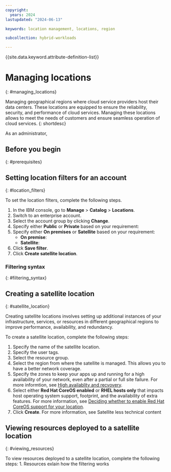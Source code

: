 ```yaml
---
copyright:
  years: 2024
lastupdated: "2024-06-13"

keywords: location management, locations, region

subcollection: hybrid-workloads

---
```


{{site.data.keyword.attribute-definition-list}}


# Managing locations
{: #managing_locations}

Managing geographical regions where cloud service providers host their data centers. These locations are equipped to ensure the reliability, security, and performance of cloud services. Managing these locations allows to meet the needs of customers and ensure seamless operation of cloud services.
{: shortdesc}

As an administrator, 

## Before you begin
{: #prerequisites}


## Setting location filters for an account 
{: #location_filters}
 
To set the location filters, complete the following steps.
1. In the IBM console, go to **Manage** > **Catalog** > **Locations**.
1. Switch to an enterprise account. 
1. Select the account group by clicking **Change**. 
1. Specify either **Public** or **Private** based on your requirement:
1. Specify either **On premises** or **Satellite** based on your requirement:
    * **On premise**: 
    * **Satellite**: 
1. Click **Save filter**.
1. Click **Create satellite location**.

### Filtering syntax
{: #filtering_syntax}



## Creating a satellite location 
{: #satellite_location}

Creating satellite locations involves setting up additional instances of your infrastructure, services, or resources in different geographical regions to improve performance, availability, and redundancy. 

To create a satellite location, complete the following steps:
1. Specify the name of the satellite location. 
1. Specify the user tags. 
1. Select the resource group. 
1. Select the region from where the satellite is managed. This allows you to have a better network coverage. 
1. Specify the zones to keep your apps up and running for a high availability of your network, even after a partial or full site failure. For more informtion, see [High availablity and recvovery](/docs/satellite?topic=satellite-ha).
1. Select either **Red Hat CoreOS enabled** or **RHEL hosts only** that impacts host operating system support, footprint, and the availability of extra features. For more information, see [Deciding whether to enable Red Hat CoreOS support for your location](/docs/satellite?topic=satellite-infrastructure-plan#enable-coreos-loc).
1. Click **Create**. For more information, see Satellite less technical content 

## Viewing resources deployed to a satellite location 
{: #viewing_resources}

To view resources deployed to a satellite location, complete the following steps: 
1. 
 Resources 
 exlain how the filtering works 





